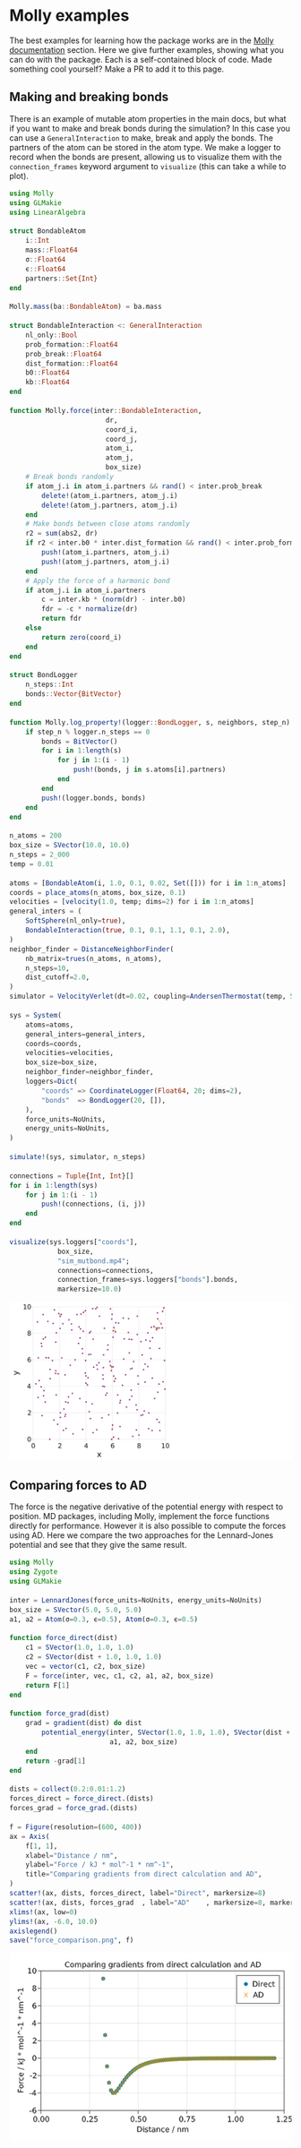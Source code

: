 # Molly examples

The best examples for learning how the package works are in the [Molly documentation](@ref) section.
Here we give further examples, showing what you can do with the package.
Each is a self-contained block of code.
Made something cool yourself?
Make a PR to add it to this page.

## Making and breaking bonds

There is an example of mutable atom properties in the main docs, but what if you want to make and break bonds during the simulation?
In this case you can use a `GeneralInteraction` to make, break and apply the bonds.
The partners of the atom can be stored in the atom type.
We make a logger to record when the bonds are present, allowing us to visualize them with the `connection_frames` keyword argument to `visualize` (this can take a while to plot).
```julia
using Molly
using GLMakie
using LinearAlgebra

struct BondableAtom
    i::Int
    mass::Float64
    σ::Float64
    ϵ::Float64
    partners::Set{Int}
end

Molly.mass(ba::BondableAtom) = ba.mass

struct BondableInteraction <: GeneralInteraction
    nl_only::Bool
    prob_formation::Float64
    prob_break::Float64
    dist_formation::Float64
    b0::Float64
    kb::Float64
end

function Molly.force(inter::BondableInteraction,
                        dr,
                        coord_i,
                        coord_j,
                        atom_i,
                        atom_j,
                        box_size)
    # Break bonds randomly
    if atom_j.i in atom_i.partners && rand() < inter.prob_break
        delete!(atom_i.partners, atom_j.i)
        delete!(atom_j.partners, atom_j.i)
    end
    # Make bonds between close atoms randomly
    r2 = sum(abs2, dr)
    if r2 < inter.b0 * inter.dist_formation && rand() < inter.prob_formation
        push!(atom_i.partners, atom_j.i)
        push!(atom_j.partners, atom_j.i)
    end
    # Apply the force of a harmonic bond
    if atom_j.i in atom_i.partners
        c = inter.kb * (norm(dr) - inter.b0)
        fdr = -c * normalize(dr)
        return fdr
    else
        return zero(coord_i)
    end
end

struct BondLogger
    n_steps::Int
    bonds::Vector{BitVector}
end

function Molly.log_property!(logger::BondLogger, s, neighbors, step_n)
    if step_n % logger.n_steps == 0
        bonds = BitVector()
        for i in 1:length(s)
            for j in 1:(i - 1)
                push!(bonds, j in s.atoms[i].partners)
            end
        end
        push!(logger.bonds, bonds)
    end
end

n_atoms = 200
box_size = SVector(10.0, 10.0)
n_steps = 2_000
temp = 0.01

atoms = [BondableAtom(i, 1.0, 0.1, 0.02, Set([])) for i in 1:n_atoms]
coords = place_atoms(n_atoms, box_size, 0.1)
velocities = [velocity(1.0, temp; dims=2) for i in 1:n_atoms]
general_inters = (
    SoftSphere(nl_only=true),
    BondableInteraction(true, 0.1, 0.1, 1.1, 0.1, 2.0),
)
neighbor_finder = DistanceNeighborFinder(
    nb_matrix=trues(n_atoms, n_atoms),
    n_steps=10,
    dist_cutoff=2.0,
)
simulator = VelocityVerlet(dt=0.02, coupling=AndersenThermostat(temp, 5.0))

sys = System(
    atoms=atoms,
    general_inters=general_inters,
    coords=coords,
    velocities=velocities,
    box_size=box_size,
    neighbor_finder=neighbor_finder,
    loggers=Dict(
        "coords" => CoordinateLogger(Float64, 20; dims=2),
        "bonds"  => BondLogger(20, []),
    ),
    force_units=NoUnits,
    energy_units=NoUnits,
)

simulate!(sys, simulator, n_steps)

connections = Tuple{Int, Int}[]
for i in 1:length(sys)
    for j in 1:(i - 1)
        push!(connections, (i, j))
    end
end

visualize(sys.loggers["coords"],
            box_size,
            "sim_mutbond.mp4";
            connections=connections,
            connection_frames=sys.loggers["bonds"].bonds,
            markersize=10.0)
```
![Mutable bond simulation](images/sim_mutbond.gif)

## Comparing forces to AD

The force is the negative derivative of the potential energy with respect to position.
MD packages, including Molly, implement the force functions directly for performance.
However it is also possible to compute the forces using AD.
Here we compare the two approaches for the Lennard-Jones potential and see that they give the same result.
```julia
using Molly
using Zygote
using GLMakie

inter = LennardJones(force_units=NoUnits, energy_units=NoUnits)
box_size = SVector(5.0, 5.0, 5.0)
a1, a2 = Atom(σ=0.3, ϵ=0.5), Atom(σ=0.3, ϵ=0.5)

function force_direct(dist)
    c1 = SVector(1.0, 1.0, 1.0)
    c2 = SVector(dist + 1.0, 1.0, 1.0)
    vec = vector(c1, c2, box_size)
    F = force(inter, vec, c1, c2, a1, a2, box_size)
    return F[1]
end

function force_grad(dist)
    grad = gradient(dist) do dist
        potential_energy(inter, SVector(1.0, 1.0, 1.0), SVector(dist + 1.0, 1.0, 1.0),
                         a1, a2, box_size)
    end
    return -grad[1]
end

dists = collect(0.2:0.01:1.2)
forces_direct = force_direct.(dists)
forces_grad = force_grad.(dists)

f = Figure(resolution=(600, 400))
ax = Axis(
    f[1, 1],
    xlabel="Distance / nm",
    ylabel="Force / kJ * mol^-1 * nm^-1",
    title="Comparing gradients from direct calculation and AD",
)
scatter!(ax, dists, forces_direct, label="Direct", markersize=8)
scatter!(ax, dists, forces_grad  , label="AD"    , markersize=8, marker='x')
xlims!(ax, low=0)
ylims!(ax, -6.0, 10.0)
axislegend()
save("force_comparison.png", f)
```
![Force comparison](images/force_comparison.png)
